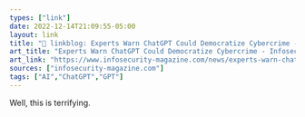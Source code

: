 ```yaml
---
types: ["link"]
date: 2022-12-14T21:09:55-05:00
layout: link
title: "🔗 linkblog: Experts Warn ChatGPT Could Democratize Cybercrime - Infosecurity Magazine'"
art_title: "Experts Warn ChatGPT Could Democratize Cybercrime - Infosecurity Magazine"
art_link: "https://www.infosecurity-magazine.com/news/experts-warn-chatgpt-democratize/"
sources: ["infosecurity-magazine.com"]
tags: ["AI","ChatGPT","GPT"]
---
```

Well, this is terrifying.  
 
